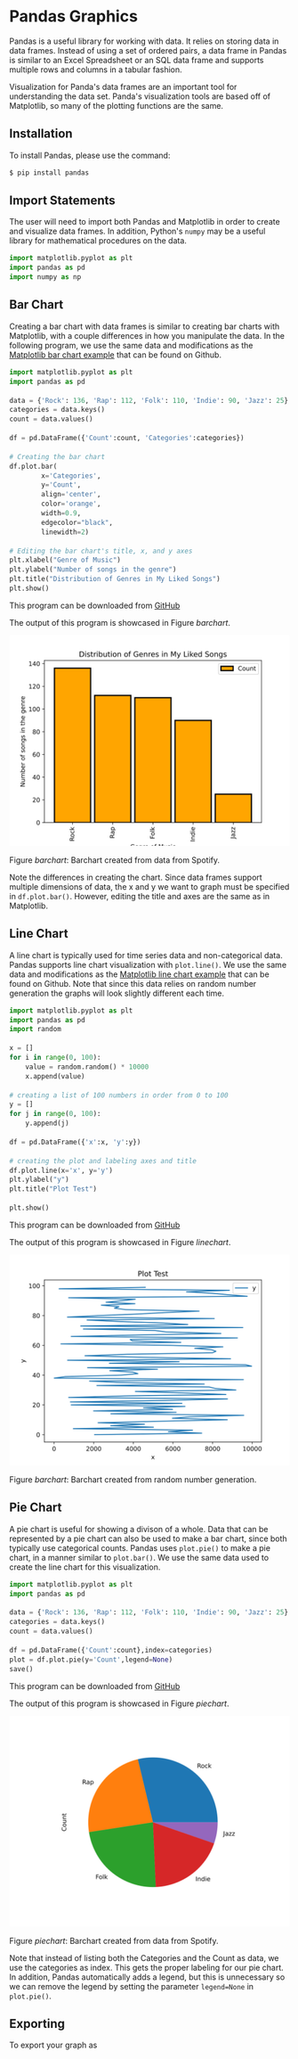 # Pandas Graphics

Pandas is a useful library for working with data. It relies on storing data in data frames. Instead of using a set of
ordered pairs, a data frame in Pandas is similar to an Excel Spreadsheet or an SQL data frame and supports multiple rows
and columns in a tabular fashion.

Visualization for Panda's data frames are an important tool for understanding the data set. Panda's visualization tools
are based off of Matplotlib, so many of the plotting functions are the same.

## Installation
To install Pandas, please use the command:

```bash
$ pip install pandas
```

## Import Statements

The user will need to import both Pandas and Matplotlib in order to create and visualize data frames. In addition,
Python's `numpy` may be a useful library for mathematical procedures on the data.

```python
import matplotlib.pyplot as plt
import pandas as pd
import numpy as np
```

## Bar Chart

Creating a bar chart with data frames is similar to creating bar charts with Matplotlib, with a couple differences in
how you manipulate the data. In the following program, we use the same data and modifications as the [Matplotlib bar
chart example](https://github.com/cybertraining-dsc/reu2022/blob/main/project/graphics/examples/matplotlib-barchart.py)
that can be found on Github.

```python
import matplotlib.pyplot as plt
import pandas as pd

data = {'Rock': 136, 'Rap': 112, 'Folk': 110, 'Indie': 90, 'Jazz': 25}
categories = data.keys()
count = data.values()

df = pd.DataFrame({'Count':count, 'Categories':categories})

# Creating the bar chart
df.plot.bar(
        x='Categories',
        y='Count',
        align='center',
        color='orange',
        width=0.9,
        edgecolor="black",
        linewidth=2)

# Editing the bar chart's title, x, and y axes
plt.xlabel("Genre of Music")
plt.ylabel("Number of songs in the genre")
plt.title("Distribution of Genres in My Liked Songs")
plt.show()
```

This program can be downloaded from [GitHub](https://github.com/cybertraining-dsc/reu2022/tree/main/project/graphics/examples/pandas-barchart.py)

The output of this program is showcased in Figure *barchart*.

![barchart](examples/images/pandas-barchart.svg)

Figure *barchart*: Barchart created from data from Spotify.

Note the differences in creating the chart. Since data frames support multiple dimensions of data, the x and y we want
to graph must be specified in `df.plot.bar()`. However, editing the title and axes are the same as in Matplotlib.

## Line Chart

A line chart is typically used for time series data and non-categorical data. Pandas supports line chart visualization
with `plot.line()`. We use the same data and modifications as the [Matplotlib line chart example](https://github.com/cybertraining-dsc/reu2022/blob/main/project/graphics/examples/matplotlib-linechart.py)
that can be found on Github. Note that since this data relies on random number generation the graphs will look slightly
different each time.

```python
import matplotlib.pyplot as plt
import pandas as pd
import random

x = []
for i in range(0, 100):
    value = random.random() * 10000
    x.append(value)

# creating a list of 100 numbers in order from 0 to 100
y = []
for j in range(0, 100):
    y.append(j)

df = pd.DataFrame({'x':x, 'y':y})

# creating the plot and labeling axes and title
df.plot.line(x='x', y='y')
plt.ylabel("y")
plt.title("Plot Test")

plt.show()
```

This program can be downloaded from [GitHub](https://github.com/cybertraining-dsc/reu2022/tree/main/project/graphics/examples/pandas-linechart.py)

The output of this program is showcased in Figure *linechart*.

![linechart](examples/images/pandas-linechart.svg)

Figure *barchart*: Barchart created from random number generation.


## Pie Chart

A pie chart is useful for showing a divison of a whole. Data that can be represented by a pie chart can also be used to
make a bar chart, since both typically use categorical counts. Pandas uses `plot.pie()` to make a pie chart, in a manner
similar to `plot.bar()`. We use the same data used to create the line chart for this visualization.

```python
import matplotlib.pyplot as plt
import pandas as pd

data = {'Rock': 136, 'Rap': 112, 'Folk': 110, 'Indie': 90, 'Jazz': 25}
categories = data.keys()
count = data.values()

df = pd.DataFrame({'Count':count},index=categories)
plot = df.plot.pie(y='Count',legend=None)
save()
```

This program can be downloaded from [GitHub](https://github.com/cybertraining-dsc/reu2022/tree/main/project/graphics/examples/pandas-piechart.py)

The output of this program is showcased in Figure *piechart*.

![piechart](examples/images/pandas-piechart.svg)

Figure *piechart*: Barchart created from data from Spotify.

Note that instead of listing both the Categories and the Count as data, we use the categories as index. This gets the 
proper labeling for our pie chart. In addition, Pandas automatically adds a legend, but this is unnecessary so we can
remove the legend by setting the parameter `legend=None` in `plot.pie()`.

## Exporting

To export your graph as 